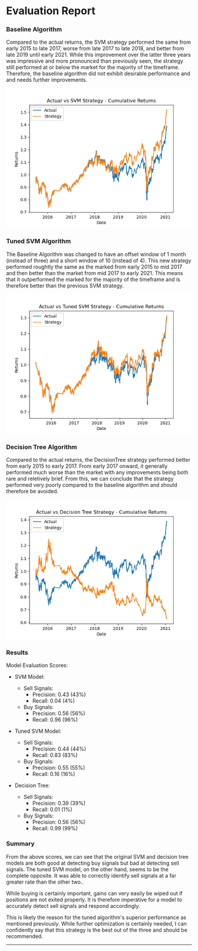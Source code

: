 # Evaluation Report

### **Baseline Algorithm**
Compared to the actual returns, the SVM strategy performed the same from early 2015 to late 2017, worse from late 2017 to late 2018, and better from late 2019 until early 2021. While this improvement over the latter three years was impressive and more pronounced than previously seen, the strategy still performed at or below the market for the majority of the timeframe. Therefore, the baseline algorithm did not exhibit desirable performance and and needs further improvements. 

![SVM_Returns](Images/SVM_returns.png)

### **Tuned SVM Algorithm**
The Baseline Algorithm was changed to have an offset window of 1 month (instead of three) and a short window of 10 (instead of 4). This new strategy performed roughtly the same as the marked from early 2015 to mid 2017 and then better than the market from mid 2017 to early 2021. This means that it outperformed the marked for the majority of the timeframe and is therefore better than the previous SVM strategy. 

![Tuned_SVM_Returns](Images/tuned_SVM_returns.png)

### **Decision Tree Algorithm**
Compared to the actual returns, the DecisionTree strategy performed better from early 2015 to early 2017. From early 2017 onward, it generally performed much worse than the market with any improvements being both rare and reletively brief. From this, we can conclude that the strategy performed very poorly compared to the baseline algorithm and should therefore be avoided. 

![DecisionTree_Returns](Images/DecisionTree_returns.png)

### **Results**
Model Evaluation Scores:
* SVM Model:  
  * Sell Signals:
    * Precision: 0.43 (43%)
    * Recall: 0.04 (4%)
  * Buy Signals:
    * Precision: 0.56 (56%)
    * Recall: 0.96 (96%)

* Tuned SVM Model:  
  * Sell Signals:
    * Precision: 0.44 (44%)
    * Recall: 0.83 (83%)
  * Buy Signals:
    * Precision: 0.55 (55%)
    * Recall: 0.16 (16%)

* Decision Tree:
  * Sell Signals:
    * Precision: 0.39 (39%)
    * Recall: 0.01 (1%)
  * Buy Signals:
    * Precision: 0.56 (56%)
    * Recall: 0.99 (99%)

### **Summary**
From the above scores, we can see that the original SVM and decision tree models are both good at detecting buy signals but bad at detecting sell signals. The tuned SVM model, on the other hand, seems to be the complete opposite. It was able to correctly identify sell signals at a far greater rate than the other two..

While buying is certainly important, gains can very easily be wiped out if positions are not exited properly. It is therefore imperative for a model to accurately detect sell signals and respond accordingly.

This is likely the reason for the tuned algorithm's superior performance as mentioned previously. While further optimization is certainly needed, I can confidently say that this strategy is the best out of the three and should be recommended.

---